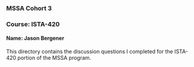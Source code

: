 ### MSSA Cohort 3
### Course: ISTA-420
#### Name: Jason Bergener

This directory contains the discussion questions I completed for the ISTA-420 portion of the MSSA program.
